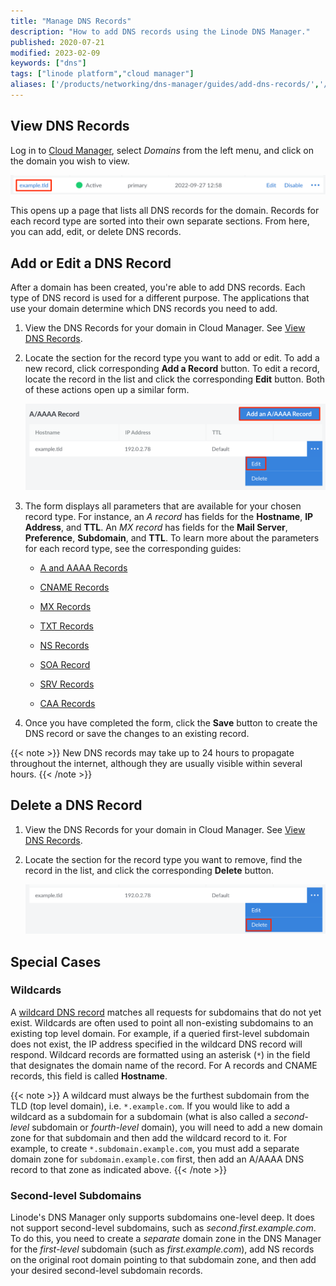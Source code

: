 ```yaml
---
title: "Manage DNS Records"
description: "How to add DNS records using the Linode DNS Manager."
published: 2020-07-21
modified: 2023-02-09
keywords: ["dns"]
tags: ["linode platform","cloud manager"]
aliases: ['/products/networking/dns-manager/guides/add-dns-records/','/products/networking/dns-manager/guides/edit-dns-records/']
---
```


## View DNS Records

Log in to [Cloud Manager](https://cloud.linode.com), select *Domains* from the left menu, and click on the domain you wish to view.

![Screenshot of the Domains listing page in Cloud Manager](view-dns.png)

This opens up a page that lists all DNS records for the domain. Records for each record type are sorted into their own separate sections. From here, you can add, edit, or delete DNS records.

## Add or Edit a DNS Record

After a domain has been created, you're able to add DNS records. Each type of DNS record is used for a different purpose. The applications that use your domain determine which DNS records you need to add.

1. View the DNS Records for your domain in Cloud Manager. See [View DNS Records](#view-dns-records).

1. Locate the section for the record type you want to add or edit. To add a new record, click corresponding **Add a Record** button. To edit a record, locate the record in the list and click the corresponding **Edit** button. Both of these actions open up a similar form.

    ![Screenshot of the A/AAAA section on the DNS Records page for a domain](add-or-edit-dns-record.png)

1. The form displays all parameters that are available for your chosen record type. For instance, an *A record* has fields for the **Hostname**, **IP Address**, and **TTL**. An *MX record* has fields for the **Mail Server**, **Preference**, **Subdomain**, and **TTL**. To learn more about the parameters for each record type, see the corresponding guides:

    - [A and AAAA Records](/docs/products/networking/dns-manager/guides/a-record/)

    - [CNAME Records](/docs/products/networking/dns-manager/guides/cname-record/)

    - [MX Records](/docs/products/networking/dns-manager/guides/mx-record/)

    - [TXT Records](/docs/products/networking/dns-manager/guides/txt-record/)

    - [NS Records](/docs/products/networking/dns-manager/guides/ns-record/)

    - [SOA Record](/docs/products/networking/dns-manager/guides/soa-record/)

    - [SRV Records](/docs/products/networking/dns-manager/guides/srv-record/)

    - [CAA Records](/docs/products/networking/dns-manager/guides/caa-record/)

1. Once you have completed the form, click the **Save** button to create the DNS record or save the changes to an existing record.

{{< note >}}
New DNS records may take up to 24 hours to propagate throughout the internet, although they are usually visible within several hours.
{{< /note >}}

## Delete a DNS Record

1. View the DNS Records for your domain in Cloud Manager. See [View DNS Records](#view-dns-records).

1. Locate the section for the record type you want to remove, find the record in the list, and click the corresponding **Delete** button.

    ![Screenshot of a DNS Record entry with the Delete button highlighted](delete-dns-record.png)

## Special Cases

### Wildcards

A [wildcard DNS record](https://en.wikipedia.org/wiki/Wildcard_DNS_record) matches all requests for subdomains that do not yet exist. Wildcards are often used to point all non-existing subdomains to an existing top level domain. For example, if a queried first-level subdomain does not exist, the IP address specified in the wildcard DNS record will respond. Wildcard records are formatted using an asterisk (`*`) in the field that designates the domain name of the record. For A records and CNAME records, this field is called **Hostname**.

{{< note >}}
A wildcard must always be the furthest subdomain from the TLD (top level domain), i.e. `*.example.com`. If you would like to add a wildcard as a subdomain for a subdomain (what is also called a *second-level* subdomain or *fourth-level* domain), you will need to add a new domain zone for that subdomain and then add the wildcard record to it. For example, to create `*.subdomain.example.com`, you must add a separate domain zone for `subdomain.example.com` first, then add an A/AAAA DNS record to that zone as indicated above.
{{< /note >}}

### Second-level Subdomains

Linode's DNS Manager only supports subdomains one-level deep. It does not support second-level subdomains, such as *second.first.example.com*. To do this, you need to create a *separate* domain zone in the DNS Manager for the *first-level* subdomain (such as *first.example.com*), add NS records on the original root domain pointing to that subdomain zone, and then add your desired second-level subdomain records.
